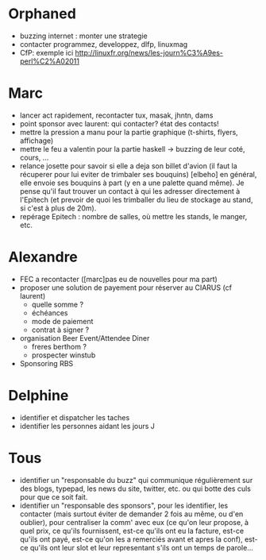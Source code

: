 
# Orphaned

- buzzing internet : monter une strategie
- contacter programmez, developpez, dlfp, linuxmag
- CfP: exemple ici http://linuxfr.org/news/les-journ%C3%A9es-perl%C2%A02011

# Marc

- lancer act rapidement, recontacter tux, masak, jhntn, dams
- point sponsor avec laurent: qui contacter? état des contacts!
- mettre la pression a manu pour la partie graphique (t-shirts, flyers, affichage)
- mettre le feu a valentin pour la partie haskell -> buzzing de leur coté, cours, ...
- relance josette pour savoir si elle a deja son billet d'avion (il faut la récuperer pour lui eviter de trimbaler ses bouquins) [elbeho] en général, elle envoie ses bouquins à part (y en a une palette quand même). Je pense qu'il faut trouver un contact à qui les adresser directement à l'Epitech (et prevoir de quoi les trimballer du lieu de stockage au stand, si c'est à plus de 20m).
- repérage Epitech : nombre de salles, où mettre les stands, le manger, etc.

# Alexandre

- FEC a recontacter ([marc]pas eu de nouvelles pour ma part)
- proposer une solution de payement pour réserver au CIARUS (cf laurent) 
    - quelle somme ?
    - échéances
    - mode de paiement
    - contrat à signer ?
- organisation Beer Event/Attendee Diner
    - freres berthom ? 
    - prospecter winstub 
- Sponsoring RBS

# Delphine

- identifier et dispatcher les taches
- identifier les personnes aidant les jours J

# Tous

- identifier un "responsable du buzz" qui communique régulièrement sur des blogs, typepad, les news du site, twitter, etc. ou qui botte des culs pour que ce soit fait.
- identifier un "responsable des sponsors", pour les identifier, les contacter (mais surtout éviter de demander 2 fois au même, ou d'en oublier), pour centraliser la comm' avec eux (ce qu'on leur propose, à quel prix, ce qu'ils fournissent, est-ce qu'ils ont eu la facture, est-ce qu'ils ont payé, est-ce qu'on les a remerciés avant et apres la conf), est-ce qu'ils ont leur slot et leur representant s'ils ont un temps de parole...
